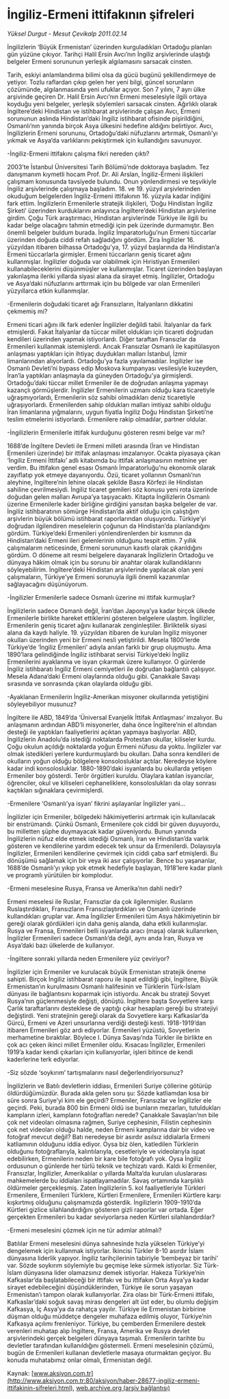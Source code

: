 # İngiliz-Ermeni ittifakının şifreleri

*Yüksel Durgut - Mesut Çevikalp 2011.02.14*

<font class="agenda2NewsSpot">
 İngilizlerin ‘Büyük Ermenistan’ üzerinden kurguladıkları Ortadoğu planları gün yüzüne çıkıyor. Tarihçi Halil Ersin Avcı’nın İngiliz arşivlerinde ulaştığı belgeler Ermeni sorununun yerleşik algılamasını sarsacak cinsten.
</font>
<font class="newsDetail">
 <p>
  <p class="MsoNormal">
   Tarih, eskiyi anlamlandırma bilimi olsa da gücü bugünü şekillendirmeye de yetiyor. Tozlu raflardan çıkıp gelen her yeni bilgi, güncel sorunların çözümünde, algılanmasında yeni ufuklar açıyor. Son 7 yılını, 7 ayrı ülke arşivinde geçiren Dr. Halil Ersin Avcı’nın Ermeni meselesiyle ilgili ortaya koyduğu yeni belgeler, yerleşik söylemleri sarsacak cinsten. Ağırlıklı olarak İngiltere’deki Hindistan ve istihbarat arşivlerinde çalışan Avcı, Ermeni sorununun aslında Hindistan’daki İngiliz istihbarat ofisinde pişirildiğini, Osmanlı’nın yanında birçok Asya ülkesini hedefine aldığını belirtiyor. Avcı, İngilizlerin Ermeni sorununu, Ortadoğu’daki nüfuzlarını artırmak, Osmanlı’yı yıkmak ve Asya’da varlıklarını pekiştirmek için kullandığını savunuyor.
  </p>
  <p class="MsoNormal">
   -İngiliz-Ermeni ittifakını çalışma fikri nereden çıktı?
  </p>
  <p class="MsoNormal">
   2003’te İstanbul Üniversitesi Tarih Bölümü’nde doktoraya başladım. Tez danışmanım kıymetli hocam Prof. Dr. Ali Arslan, İngiliz-Ermeni ilişkileri çalışmam konusunda tavsiyede bulundu. Onun yönlendirmesi ve teşvikiyle İngiliz arşivlerinde çalışmaya başladım. 18. ve 19. yüzyıl arşivlerinden okuduğum belgelerden İngiliz-Ermeni ittifakının 16. yüzyıla kadar indiğini fark ettim. İngilizlerin Ermenilerle stratejik ilişkileri, ‘Doğu Hindistan İngiliz Şirketi’ üzerinden kurduklarını anlayınca İngiltere’deki Hindistan arşivlerine girdim. Çoğu Türk araştırmacı, Hindistan arşivlerinde Türkiye ile ilgili bu kadar belge olacağını tahmin etmediği için pek üzerinde durmamıştır. Ben önemli belgeler buldum burada. İngiliz İmparatorluğu’nun Ermeni tüccarlar üzerinden doğuda ciddi refah sağladığını gördüm. Zira İngilizler 16. yüzyıldan itibaren bilhassa Ortadoğu’ya, 17. yüzyıl başlarında da Hindistan’a Ermeni tüccarlarla girmişler. Ermeni tüccarların geniş ticaret ağını kullanmışlar. İngilizler doğuda var olabilmek için Hıristiyan Ermenileri kullanabileceklerini düşünmüşler ve kullanmışlar. Ticaret üzerinden başlayan yakınlaşma ileriki yıllarda siyasi alana da sirayet etmiş. İngilizler, Ortadoğu ve Asya’daki nüfuzlarını arttırmak için bu bölgede var olan Ermenileri yüzyıllarca etkin kullanmışlar.
  </p>
  <p class="MsoNormal">
   -Ermenilerin doğudaki ticaret ağı Fransızların, İtalyanların dikkatini çekmemiş mi?
  </p>
  <p class="MsoNormal">
   Ermeni ticari ağını ilk fark edenler İngilizler değildi tabii.
   <span>
   </span>
   İtalyanlar da fark etmişlerdi. Fakat İtalyanlar da tüccar millet oldukları için ticareti doğrudan kendileri üzerinden yapmak istiyorlardı. Diğer taraftan Fransızlar da Ermenileri kullanmak istemişlerdi. Ancak Fransızlar Osmanlı ile kapitülasyon anlaşması yaptıkları için ihtiyaç duydukları malları İstanbul, İzmir limanlarından alıyorlardı. Ortadoğu’ya fazla yayılamadılar. İngilizler ise Osmanlı Devleti’ni bypass edip Moskova kumpanyası vesilesiyle kuzeyden, İran’la yaptıkları anlaşmayla da güneyden Ortadoğu’ya girmişlerdi. Ortadoğu’daki tüccar millet Ermeniler ile de doğrudan anlaşma yapmayı kazançlı görmüşlerdir. İngilizler Ermenilerin uzmanı olduğu kara ticaretiyle uğraşmıyorlardı, Ermenilerin söz sahibi olmadıkları deniz ticaretiyle uğraşıyorlardı. Ermenilerden sahip oldukları malları imtiyaz sahibi olduğu İran limanlarına yığmalarını, uygun fiyatla İngiliz Doğu Hindistan Şirketi’ne teslim etmelerini istiyorlardı. Ermenilere rakip olmadılar, partner oldular.
  </p>
  <p class="MsoNormal">
   -İngilizlerin Ermenilerle ittifak kurduğunu gösteren resmi belge var mı?
  </p>
  <p class="MsoNormal">
   1688’de İngiltere Devleti ile Ermeni milleti arasında (İran ve Hindistan Ermenileri üzerinde) bir ittifak anlaşması imzalanıyor. Ocakta piyasaya çıkan ‘İngiliz Ermeni İttifakı’ adlı kitabımda bu ittifak anlaşmasının metnine yer verdim. Bu ittifakın genel esası Osmanlı İmparatorluğu’nu ekonomik olarak zayıflatıp yok etmeye dayanıyordu. Özü, ticaret yollarının Osmanlı’nın aleyhine, İngiltere’nin lehine olacak şekilde Basra Körfezi ile Hindistan sahiline çevrilmesiydi. İngiliz ticaret gemileri söz konusu yeni rota üzerinde doğudan gelen malları Avrupa’ya taşıyacaktı. Kitapta İngilizlerin Osmanlı üzerine Ermenilerle kader birliğine girdiğini yansıtan başka belgeler de var. İngiliz istihbaratının sömürge Hindistan’da aktif olduğu için çalıştığım arşivlerin büyük bölümü istihbarat raporlarından oluşuyordu. Türkiye’yi doğrudan ilgilendiren meselelerin çoğunun da Hindistan’da planlandığını gördüm. Türkiye’deki Ermenileri yönlendirenlerden bir kısmının da Hindistan’daki Ermeni ileri gelenlerinin olduğunu tespit ettim. 7 yıllık çalışmalarım neticesinde, Ermeni sorununun kasıtlı olarak çıkarıldığını gördüm. O döneme ait resmi belgelere dayanarak İngilizlerin Ortadoğu ve dünyaya hâkim olmak için bu sorunu bir anahtar olarak kullandıklarını söyleyebilirim. İngiltere’deki Hindistan arşivlerinde yapılacak olan yeni çalışmaların, Türkiye’ye Ermeni sorunuyla ilgili önemli kazanımlar sağlayacağını düşünüyorum.
  </p>
  <p class="MsoNormal">
   -İngilizler Ermenilerle sadece Osmanlı üzerine mi ittifak kurmuşlar?
  </p>
  <p class="MsoNormal">
   İngilizlerin sadece Osmanlı değil, İran’dan Japonya’ya kadar birçok ülkede Ermenilerle birlikte hareket ettiklerini gösteren belgelere ulaştım. İngilizler, Ermenilerin geniş ticaret ağını kullanarak zenginleştiler. Birliktelik siyasi alana da kaydı haliyle. 19. yüzyıldan itibaren de kurulan İngiliz misyoner okulları üzerinden yeni bir Ermeni nesli yetiştirildi. Mesela 1800’lerde Türkiye’de ‘İngiliz Ermenileri’ adıyla anılan farklı bir grup oluşmuştu. Ama 1890’lara gelindiğinde İngiliz istihbarat servisi Türkiye’deki İngiliz Ermenilerini ayaklanma ve isyan çıkarmak üzere kullanıyor. O günlerde İngiliz istihbaratı İngiliz Ermeni cemiyetleri ile doğrudan bağlantılı çalışıyor. Mesela Adana’daki Ermeni olaylarında olduğu gibi. Çanakkale Savaşı sırasında ve sonrasında çıkan olaylarda olduğu gibi.
  </p>
  <p class="MsoNormal">
   -Ayaklanan Ermenilerin İngiliz-Amerikan misyoner okullarında yetiştiğini söyleyebiliyor musunuz?
  </p>
  <p class="MsoNormal">
   İngiltere ile ABD, 1849’da ‘Üniversal Evanjelik İttifak Antlaşması’ imzalıyor. Bu anlaşmanın ardından ABD’li misyonerler, daha önce İngiltere’nin el altından desteği ile yaptıkları faaliyetlerini açıktan yapmaya başlıyorlar. ABD, İngilizlerin Anadolu’da istediği noktalarda Protestan okullar, kiliseler kurdu. Çoğu okulun açıldığı noktalarda yoğun Ermeni nüfusu da yoktu. İngilizler var olmak istedikleri yerlere kurdurmuşlardı bu okulları. Daha sonra kendileri de okulların yoğun olduğu bölgelere konsolosluklar açtılar. Neredeyse köylere kadar indi konsolosluklar. 1880-1890’daki isyanlarda bu okullarda yetişen Ermeniler boy gösterdi. Terör örgütleri kuruldu. Olaylara katılan isyancılar, öğrenciler, okul ve kiliseleri cephaneliklere, konsoloslukları da olay sonrası kaçtıkları sığınaklara çevirmişlerdi.
  </p>
  <p class="MsoNormal">
   -Ermenilere ‘Osmanlı’ya isyan’ fikrini aşılayanlar İngilizler yani…
  </p>
  <p class="MsoNormal">
   İngilizler için Ermeniler, bölgedeki hâkimiyetlerini artırmak için kullanılacak bir enstrümandı. Çünkü Osmanlı, Ermenilere çok ciddi bir güven duyuyordu, bu milletten şüphe duymayacak kadar güveniyordu. Bunun yanında İngilizlerin nüfuz elde etmek istediği Osmanlı, İran ve Hindistan’da varlık gösteren ve kendilerine yardım edecek tek unsur da Ermenilerdi. Dolayısıyla İngilizler, Ermenileri kendilerine çevirmek için ciddi çaba sarf etmişlerdi. Bu dönüşümü sağlamak için bir veya iki asır çalışıyorlar. Bence bu yaşananlar, 1688’de Osmanlı’yı yıkıp yok etmek hedefiyle başlayan, 1918’lere kadar planlı ve programlı yürütülen bir komplodur.
  </p>
  <p class="MsoNormal">
   -Ermeni meselesine Rusya, Fransa ve Amerika’nın dahli nedir?
  </p>
  <p class="MsoNormal">
   Ermeni meselesi ile Ruslar, Fransızlar da çok ilgilenmişler. Rusların Ruslaştırdıkları, Fransızların Fransızlaştırdıkları ve Osmanlı üzerinde kullandıkları gruplar var. Ama İngilizler Ermenileri tüm Asya hâkimiyetinin bir gereği olarak gördükleri için daha geniş alanda, daha etkili kullanmışlar. Rusya ve Fransa, Ermenileri belli isyanlarda aracı (maşa) olarak kullanırken, İngilizler Ermenileri sadece Osmanlı’da değil, aynı anda İran, Rusya ve Asya’daki bazı ülkelerde de kullanıyor.
  </p>
  <p class="MsoNormal">
   -İngiltere sonraki yıllarda neden Ermenilere yüz çeviriyor?
  </p>
  <p class="MsoNormal">
   İngilizler için Ermeniler ve kurulacak büyük Ermenistan stratejik öneme sahipti. Birçok İngiliz istihbarat raporu ile ispat edildiği gibi, İngiltere, Büyük Ermenistan’ın kurulmasını Osmanlı halifesinin ve Türklerin Türk-İslam dünyası ile bağlantısını koparmak için istiyordu. Ancak bu strateji Sovyet Rusya’nın güçlenmesiyle değişti, dönüştü. İngiltere başta Sovyetlere karşı Çarlık taraftarlarını desteklese de yaptığı çıkar hesapları gereği bu stratejiyi değiştirdi. Yeni stratejinin gereği olarak da Sovyetlere karşı Kafkaslar’da Gürcü, Ermeni ve Azeri unsurlarına verdiği desteği kesti. 1918-1919’dan itibaren Ermenileri göz ardı ediyorlar. Ermenileri yüzüstü, Sovyetlerin merhametine bıraktılar. Böylece I. Dünya Savaşı’nda Türkler ile birlikte en çok acı çeken ikinci millet Ermeniler oldu. Kısacası İngilizler, Ermenileri 1919’a kadar kendi çıkarları için kullanıyorlar, işleri bitince de kendi kaderlerine terk ediyorlar.
  </p>
  <p class="MsoNormal">
   -Siz sözde ‘soykırım’ tartışmalarını nasıl değerlendiriyorsunuz?
  </p>
  <p class="MsoNormal">
   İngilizlerin ve Batılı devletlerin iddiası, Ermenileri Suriye çöllerine götürüp öldürdüğümüzdür. Burada akla gelen soru şu: Sözde katliamdan kısa bir süre sonra Suriye’yi kim ele geçirdi? Ermeniler, Fransızlar ve İngilizler ele geçirdi. Peki, burada 800 bin Ermeni öldü ise bunların mezarları, tutuldukları kampların izleri, kampların fotoğrafları nerede? Çanakkale Savaşları’nın bile çok net videoları olmasına rağmen, Suriye cephesinin, Filistin cephesinin çok net videoları olduğu halde, neden Ermeni kamplarına dair bir video ve fotoğraf mevcut değil? Batı neredeyse bir asırdır asılsız iddialarla Ermeni katliamının olduğunu iddia ediyor. Oysa biz ölen, katledilen Türklerin olduğunu fotoğraflarıyla, kalıntılarıyla, cesetleriyle ve videolarıyla ispat edebilirken, Ermenilerin neden bir kare bile fotoğrafı yok. Oysa İngiliz ordusunun o günlerde her türlü teknik ve teçhizatı vardı. Kaldı ki Ermeniler, Fransızlar, İngilizler, Amerikalılar o yıllarda Malta’da kurulan uluslararası mahkemelerde bu iddiaları ispatlayamadılar. Savaş ortamında karşılıklı öldürmeler gerçekleşmiş. Zaten İngilizlerin 5. kol faaliyetleriyle Türkleri Ermenilere, Ermenileri Türklere, Kürtleri Ermenilere, Ermenileri Kürtlere karşı kışkırtmış olduğunu çalışmamızda gösterdik. İngilizlerin 1909-1910’da Kürtleri gizlice silahlandırdığını gösteren gizli raporlar var ortada. Eğer gerçekten Ermenileri bu kadar seviyorlarsa neden Kürtleri silahlandırdılar?
  </p>
  <p class="MsoNormal">
   -Ermeni meselesini çözmek için ne tür adımlar atılmalı?
  </p>
  <p class="MsoNormal">
   Batılılar Ermeni meselesini dünya sahnesinde hızla yükselen Türkiye’yi dengelemek için kullanmak istiyorlar. İkincisi Türkler 8-10 asırdır İslam dünyasına liderlik yapıyor. İngiliz tarihçilerinin tabiriyle ‘bembeyaz bir tarihi’ var. Sözde soykırım söylemiyle bu geçmişe leke sürmek istiyorlar. Siz Türk-İslam dünyasına lider olamazsınız demek istiyorlar. Hakeza Türkiye’nin Kafkaslar’da başlatabileceği bir ittifakı ve bu ittifakın Orta Asya’ya kadar sirayet edebileceğini düşündüklerinden, Türkiye ile sorun yaşayan Ermenistan’ı tampon olarak kullanıyorlar. Zira olası bir Türk-Ermeni ittifakı, Kafkaslar’daki soğuk savaş mirası dengeleri alt üst eder, bu olumlu değişim Kafkasya, İç Asya’ya da rahatça yayılır. Türkiye ile Ermenistan birbirine düşman olduğu müddetçe dengeler muhafaza edilmiş oluyor, Türkiye’nin Kafkasya açılımı frenleniyor. Türkiye, bu çemberden Ermenilere destek verenleri muhatap alıp İngiltere, Fransa, Amerika ve Rusya devlet arşivlerindeki gerçek belgeleri dünyaya taşımalı. Ermenilerin tarihte bu devletler tarafından kullanıldığını göstermeli. Ermeni meselesinin çözümü, bugün de Ermenileri kullanan devletlerle masaya oturmaktan geçiyor. Bu konuda muhatabımız onlar olmalı, Ermenistan değil.
  </p>
 </p>
</font>

Kaynak: [www.aksiyon.com.tr](http://www.aksiyon.com.tr:80/aksiyon/haber-28677-ingiliz-ermeni-ittifakinin-sifreleri.html), [web.archive.org (arşiv bağlantısı)](http://web.archive.org/web/20110218222516/http://www.aksiyon.com.tr:80/aksiyon/haber-28677-ingiliz-ermeni-ittifakinin-sifreleri.html)
